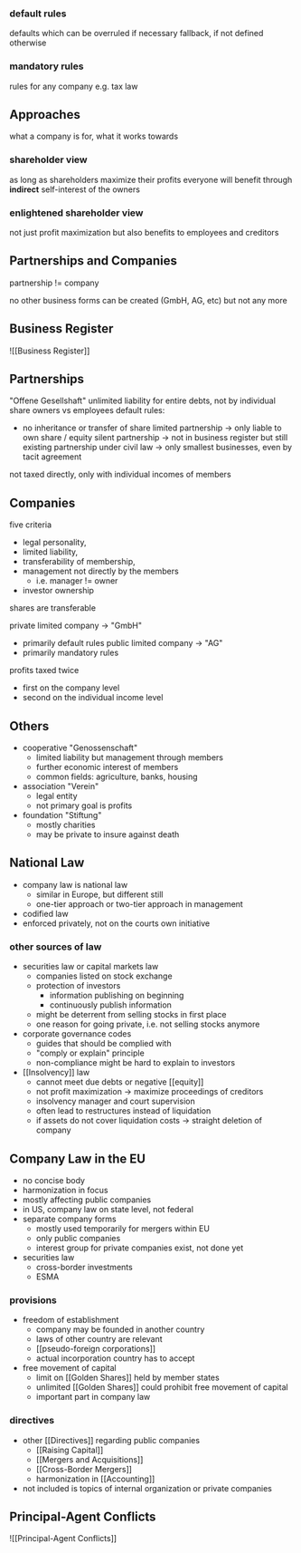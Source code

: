 ### default rules
defaults which can be overruled if necessary
fallback, if not defined otherwise 

### mandatory rules
rules for any company e.g. tax law

## Approaches
what a company is for, what it works towards
### shareholder view
as long as shareholders maximize their profits everyone will benefit through **indirect** self-interest of the owners

### enlightened shareholder view
not just profit maximization but also benefits to employees and creditors

## Partnerships and Companies
partnership != company

no other business forms can be created (GmbH, AG, etc) but not any more

## Business Register
![[Business Register]]

## Partnerships
"Offene Gesellshaft"
unlimited liability for entire debts, not by individual share
owners vs employees
default rules:
- no inheritance or transfer of share
limited partnership -> only liable to own share / equity
silent partnership -> not in business register but still existing
partnership under civil law -> only smallest businesses, even by tacit agreement

not taxed directly, only with individual incomes of members
## Companies
five criteria
- legal personality, 
- limited liability, 
- transferability of membership, 
- management not directly by the members
	- i.e. manager != owner
- investor ownership

shares are transferable

private limited company -> "GmbH"
- primarily default rules
public limited company -> "AG"
- primarily mandatory rules

profits taxed twice
- first on the company level
- second on the individual income level

## Others
- cooperative "Genossenschaft"
	- limited liability but management through members
	- further economic interest of members
	- common fields: agriculture, banks, housing
- association "Verein"
	- legal entity
	- not primary goal is profits
- foundation "Stiftung"
	- mostly charities
	- may be private to insure against death

## National Law
- company law is national law
	- similar in Europe, but different still
	- one-tier approach or two-tier approach in management
- codified law
- enforced privately, not on the courts own initiative

### other sources of law
- securities law or capital markets law
	- companies listed on stock exchange
	- protection of investors
		- information publishing on beginning
		- continuously publish information
	- might be deterrent from selling stocks in first place
	- one reason for going private, i.e. not selling stocks anymore
- corporate governance codes
	- guides that should be complied with
	- "comply or explain" principle
	- non-compliance might be hard to explain to investors
- [[Insolvency]] law
	- cannot meet due debts or negative [[equity]]
	- not profit maximization -> maximize proceedings of creditors
	- insolvency manager and court supervision
	- often lead to restructures instead of liquidation
	- if assets do not cover liquidation costs -> straight deletion of company

## Company Law in the EU
- no concise body 
- harmonization in focus
- mostly affecting public companies
- in US, company law on state level, not federal
- separate company forms
	- mostly used temporarily for mergers within EU
	- only public companies
	- interest group for private companies exist, not done yet
- securities law
	- cross-border investments
	- ESMA

### provisions
- freedom of establishment
	- company may be founded in another country
	- laws of other country are relevant
	- [[pseudo-foreign corporations]]
	- actual incorporation country has to accept
- free movement of capital
	- limit on [[Golden Shares]] held by member states
	- unlimited [[Golden Shares]] could prohibit free movement of capital
	- important part in company law

### directives
- other [[Directives]] regarding public companies
	- [[Raising Capital]] 
	- [[Mergers and Acquisitions]]
	- [[Cross-Border Mergers]]
	- harmonization in [[Accounting]]
- not included is topics of internal organization or private companies

## Principal-Agent Conflicts
![[Principal-Agent Conflicts]]












